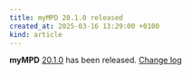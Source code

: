 ```yaml
---
title: myMPD 20.1.0 released
created_at: 2025-03-16 13:29:00 +0100
kind: article
---
```


**myMPD** [20.1.0](https://github.com/jcorporation/myMPD/releases/tag/v21.0.0) has been released.
[Change log](https://raw.githubusercontent.com/jcorporation/myMPD/v20.1.0/CHANGELOG.md)
